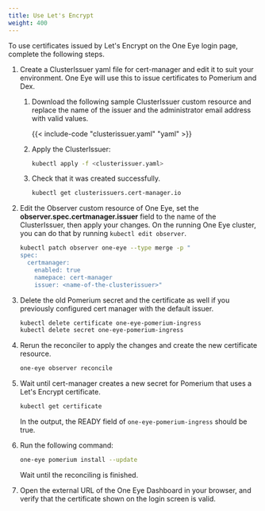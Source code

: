 ```yaml
---
title: Use Let's Encrypt
weight: 400
---
```


To use certificates issued by Let's Encrypt on the One Eye login page, complete the following steps.

1. Create a ClusterIssuer yaml file for cert-manager and edit it to suit your environment. One Eye will use this to issue certificates to Pomerium and Dex.
    1. Download the following sample ClusterIssuer custom resource and replace the name of the issuer and the administrator email address with valid values.

        {{< include-code "clusterissuer.yaml" "yaml" >}}

    1. Apply the ClusterIssuer:

        ```bash
        kubectl apply -f <clusterissuer.yaml>
        ```

    1. Check that it was created successfully.

        ```bash
        kubectl get clusterissuers.cert-manager.io
        ```

1. Edit the Observer custom resource of One Eye, set the **observer.spec.certmanager.issuer** field to the name of the ClusterIssuer, then apply your changes. On the running One Eye cluster, you can do that by running ```kubectl edit observer```.

    ```bash
    kubectl patch observer one-eye --type merge -p "
    spec:
      certmanager:
        enabled: true
        namepace: cert-manager
        issuer: <name-of-the-clusterissuer>"
    ```

1. Delete the old Pomerium secret and the certificate as well if you previously configured cert manager with the default issuer.

    ```bash
    kubectl delete certificate one-eye-pomerium-ingress
    kubectl delete secret one-eye-pomerium-ingress
    ```

1. Rerun the reconciler to apply the changes and create the new certificate resource.

    ```bash
    one-eye observer reconcile
    ```

1. Wait until cert-manager creates a new secret for Pomerium that uses a Let's Encrypt certificate.

    ```bash
    kubectl get certificate
    ```

    In the output, the READY field of ```one-eye-pomerium-ingress``` should be true.

1. Run the following command:

    ```bash
    one-eye pomerium install --update
    ```

    Wait until the reconciling is finished.

1. Open the external URL of the One Eye Dashboard in your browser, and verify that the certificate shown on the login screen is valid.
